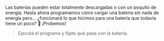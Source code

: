 <gs-attire attire-url="https://raw.githubusercontent.com/MumukiProject/mumuki-guia-gobstones-laboratorio/master/assets/attires/config_1581968342462.json"></gs-attire>

Las baterías pueden estar totalmente descargadas o con un poquito de energía. Hasta ahora programamos cómo cargar una batería sin nada de energía pero… ¿funcionará lo que hicimos para una batería que todavía tiene un poco? :thinking: ¡Probemos!

> Ejecutá el programa y fijate qué pasa con la batería. 